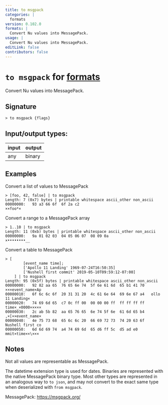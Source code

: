 ```yaml
---
title: to msgpack
categories: |
  formats
version: 0.102.0
formats: |
  Convert Nu values into MessagePack.
usage: |
  Convert Nu values into MessagePack.
editLink: false
contributors: false
---
```

<!-- This file is automatically generated. Please edit the command in https://github.com/nushell/nushell instead. -->

# `to msgpack` for [formats](/commands/categories/formats.md)

<div class='command-title'>Convert Nu values into MessagePack.</div>

## Signature

```> to msgpack {flags} ```


## Input/output types:

| input | output |
| ----- | ------ |
| any   | binary |

## Examples

Convert a list of values to MessagePack
```nu
> [foo, 42, false] | to msgpack
Length: 7 (0x7) bytes | printable whitespace ascii_other non_ascii
00000000:   93 a3 66 6f  6f 2a c2                                ××foo*×

```

Convert a range to a MessagePack array
```nu
> 1..10 | to msgpack
Length: 11 (0xb) bytes | printable whitespace ascii_other non_ascii
00000000:   9a 01 02 03  04 05 06 07  08 09 0a                   ×••••••••__

```

Convert a table to MessagePack
```nu
> [
        [event_name time];
        ['Apollo 11 Landing' 1969-07-24T16:50:35]
        ['Nushell first commit' 2019-05-10T09:59:12-07:00]
    ] | to msgpack
Length: 95 (0x5f) bytes | printable whitespace ascii_other non_ascii
00000000:   92 82 aa 65  76 65 6e 74  5f 6e 61 6d  65 b1 41 70   ×××event_name×Ap
00000010:   6f 6c 6c 6f  20 31 31 20  4c 61 6e 64  69 6e 67 a4   ollo 11 Landing×
00000020:   74 69 6d 65  c7 0c ff 00  00 00 00 ff  ff ff ff ff   time×_×0000×××××
00000030:   2c ab 5b 82  aa 65 76 65  6e 74 5f 6e  61 6d 65 b4   ,×[××event_name×
00000040:   4e 75 73 68  65 6c 6c 20  66 69 72 73  74 20 63 6f   Nushell first co
00000050:   6d 6d 69 74  a4 74 69 6d  65 d6 ff 5c  d5 ad e0      mmit×time××\×××

```

## Notes
Not all values are representable as MessagePack.

The datetime extension type is used for dates. Binaries are represented with
the native MessagePack binary type. Most other types are represented in an
analogous way to `to json`, and may not convert to the exact same type when
deserialized with `from msgpack`.

MessagePack: https://msgpack.org/
